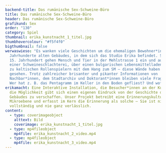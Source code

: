 ```yaml
---
backend-title: Das rumänische Sex-Schweine-Büro
title: Das rumänische Sex-Schweine-Büro
header: Das rumänische Sex-Schweine-Büro
grafikund: Sex
order: "130"
category: Spiel
thumbnail: erika_kunstnacht_1_titel.jpg
thumbhovercolour: "#f5f4f0"
bigthumbnail: false
werwaswieso: "Es wanken viele Geschichten um die ehemaligen Bewohner*innen des
  Jahrhunderte alten Gebäudes, in dem sich das Studio Erika befindet. Seit dem
  15. Jahrhundert gehen Mensch und Tier in der Mehlstrasse 1 ein und aus. Von
  einer Schweineschlachterei, über einen bulgarischen Lebensmittelladen bis hin
  zu keltischen Rollenspielern mit dem Hang zum SM – diese Wände haben einiges
  gesehen. Trotz zahlreicher brisanter und pikanter Informationen von
  Nachbar*innen, dem Stadtarchiv und Doktorant*innen bleiben viele Fragen offen:
  Wer hat z. B. das Pentagramm im Keller in den Boden gefliest? Und wofür?"
erikamacht: Eine Interaktive Installation, die Besucher*innen an der KunstNacht
  die Möglichkeit gibt sich einen eigenen Eindruck von der Geschichte des
  Gebäudes zu verschaffen. Unser Projekt betreibt eine Erinnerungskultur auf
  Mikroebene und erfasst im Kern die Erinnerung als solche – Sie ist niemals
  vollständig und nie ganz verlässlich.
content:
  - type: coverimageobject
    alttext: Bild
    coverimage: erika_kunstnacht_1_titel.jpg
  - type: mp4fileobject
    mp4file: erika_kunstnacht_2_video.mp4
  - type: mp4fileobject
    mp4file: erika_kunstnacht_3_video.mp4
---
```

